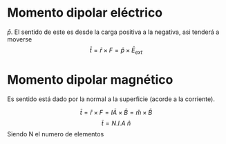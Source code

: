 # Momento dipolar eléctrico
$\bar{p}$. El sentido de este es desde la carga positiva a la negativa, asi tenderá a moverse 
$$\bar{t} = \bar{r}\times F = \bar{p} \times \bar{E}_{ext}$$
# Momento dipolar magnético
Es sentido está dado por la normal a la superficie (acorde a la corriente). 

$$\bar{t}= \bar{r} \times F = I \bar{A} \times \bar{B}= \bar{m} \times \bar{B}$$
$$\bar{t}=N.I.A \ \hat{n}$$
Siendo N el numero de elementos

